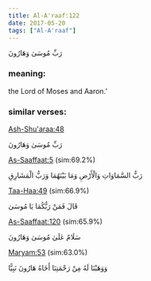 ```yaml
---
title: Al-A'raaf:122
date: 2017-05-20
tags: ["Al-A'raaf"]
---
```

رَبِّ مُوسَىٰ وَهَارُونَ
### meaning: 
the Lord of Moses and Aaron.’
### similar verses: 

[Ash-Shu'araa:48](/26/48)

رَبِّ مُوسَىٰ وَهَارُونَ

[As-Saaffaat:5](/37/5) (sim:69.2%)

رَبُّ السَّمَاوَاتِ وَالْأَرْضِ وَمَا بَيْنَهُمَا وَرَبُّ الْمَشَارِقِ

[Taa-Haa:49](/20/49) (sim:66.9%)

قَالَ فَمَنْ رَبُّكُمَا يَا مُوسَىٰ

[As-Saaffaat:120](/37/120) (sim:65.9%)

سَلَامٌ عَلَىٰ مُوسَىٰ وَهَارُونَ

[Maryam:53](/19/53) (sim:63.0%)

وَوَهَبْنَا لَهُ مِنْ رَحْمَتِنَا أَخَاهُ هَارُونَ نَبِيًّا
